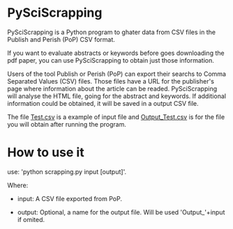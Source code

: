 # PySciScrapping

PySciScrapping is a Python program to ghater data from CSV files in the Publish and Perish (PoP) CSV format. 

If you want to evaluate abstracts or keywords before goes downloading the pdf paper, you can use PySciScrapping to obtain just those information.

Users of the tool Publish or Perish (PoP) can export their searchs to Comma Separated Values (CSV) files. Those files have a URL for the publisher's page where information about the article can be readed. PySciScrapping will analyse the HTML file, going for the abstract and keywords. If additional information could be obtained, it will be saved in a output CSV file.

The file [Test.csv](https://github.com/charlesANC/PySciScrapping/blob/master/Test.csv) is a example of input file and [Output_Test.csv](https://github.com/charlesANC/PySciScrapping/blob/master/Output_Test.csv) is for the file you will obtain after running the program.

# How to use it

use: 'python scrapping.py input [output]'.

Where:

- input: A CSV file exported from PoP.

- output: Optional, a name for the output file. Will be used 'Output_'+input if omited.

